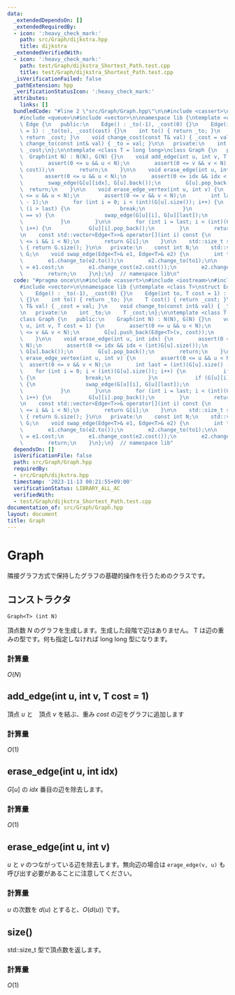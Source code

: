 ```yaml
---
data:
  _extendedDependsOn: []
  _extendedRequiredBy:
  - icon: ':heavy_check_mark:'
    path: src/Graph/dijkstra.hpp
    title: dijkstra
  _extendedVerifiedWith:
  - icon: ':heavy_check_mark:'
    path: test/Graph/dijkstra_Shortest_Path.test.cpp
    title: test/Graph/dijkstra_Shortest_Path.test.cpp
  _isVerificationFailed: false
  _pathExtension: hpp
  _verificationStatusIcon: ':heavy_check_mark:'
  attributes:
    links: []
  bundledCode: "#line 2 \"src/Graph/Graph.hpp\"\n\n#include <cassert>\n#include <iostream>\n\
    #include <queue>\n#include <vector>\n\nnamespace lib {\ntemplate <class T>\nstruct\
    \ Edge {\n   public:\n    Edge() : _to(-1), _cost(0) {}\n    Edge(int to, T cost\
    \ = 1) : _to(to), _cost(cost) {}\n    int to() { return _to; }\n    T cost() {\
    \ return _cost; }\n    void change_cost(const T& val) { _cost = val; }\n    void\
    \ change_to(const int& val) { _to = val; }\n\n   private:\n    int _to;\n    T\
    \ _cost;\n};\n\ntemplate <class T = long long>\nclass Graph {\n   public:\n  \
    \  Graph(int N) : N(N), G(N) {}\n    void add_edge(int u, int v, T cost = 1) {\n\
    \        assert(0 <= u && u < N);\n        assert(0 <= v && v < N);\n        G[u].push_back(Edge<T>(v,\
    \ cost));\n        return;\n    }\n\n    void erase_edge(int u, int idx) {\n \
    \       assert(0 <= u && u < N);\n        assert(0 <= idx && idx < (int)G[u].size());\n\
    \        swap_edge(G[u][idx], G[u].back());\n        G[u].pop_back();\n      \
    \  return;\n    }\n\n    void erase_edge_vertex(int u, int v) {\n        assert(0\
    \ <= u && u < N);\n        assert(0 <= v && v < N);\n        int last = (int)(G[u].size()\
    \ - 1);\n        for (int i = 0; i < (int)(G[u].size()); i++) {\n            if\
    \ (i > last) {\n                break;\n            }\n            if (G[u][i].to()\
    \ == v) {\n                swap_edge(G[u][i], G[u][last]);\n                last--;\n\
    \            }\n        }\n\n        for (int i = last; i < (int)(G[u].size());\
    \ i++) {\n            G[u][i].pop_back();\n        }\n        return;\n    }\n\
    \n    const std::vector<Edge<T>>& operator[](int i) const {\n        assert(0\
    \ <= i && i < N);\n        return G[i];\n    }\n\n    std::size_t size() const\
    \ { return G.size(); }\n\n   private:\n    const int N;\n    std::vector<std::vector<Edge<T>>>\
    \ G;\n    void swap_edge(Edge<T>& e1, Edge<T>& e2) {\n        int to1 = e1.to();\n\
    \        e1.change_to(e2.to());\n        e2.change_to(to1);\n\n        T cost1\
    \ = e1.cost;\n        e1.change_cost(e2.cost());\n        e2.change_ost(cost1);\n\
    \        return;\n    }\n};\n}  // namespace lib\n"
  code: "#pragma once\n\n#include <cassert>\n#include <iostream>\n#include <queue>\n\
    #include <vector>\n\nnamespace lib {\ntemplate <class T>\nstruct Edge {\n   public:\n\
    \    Edge() : _to(-1), _cost(0) {}\n    Edge(int to, T cost = 1) : _to(to), _cost(cost)\
    \ {}\n    int to() { return _to; }\n    T cost() { return _cost; }\n    void change_cost(const\
    \ T& val) { _cost = val; }\n    void change_to(const int& val) { _to = val; }\n\
    \n   private:\n    int _to;\n    T _cost;\n};\n\ntemplate <class T = long long>\n\
    class Graph {\n   public:\n    Graph(int N) : N(N), G(N) {}\n    void add_edge(int\
    \ u, int v, T cost = 1) {\n        assert(0 <= u && u < N);\n        assert(0\
    \ <= v && v < N);\n        G[u].push_back(Edge<T>(v, cost));\n        return;\n\
    \    }\n\n    void erase_edge(int u, int idx) {\n        assert(0 <= u && u <\
    \ N);\n        assert(0 <= idx && idx < (int)G[u].size());\n        swap_edge(G[u][idx],\
    \ G[u].back());\n        G[u].pop_back();\n        return;\n    }\n\n    void\
    \ erase_edge_vertex(int u, int v) {\n        assert(0 <= u && u < N);\n      \
    \  assert(0 <= v && v < N);\n        int last = (int)(G[u].size() - 1);\n    \
    \    for (int i = 0; i < (int)(G[u].size()); i++) {\n            if (i > last)\
    \ {\n                break;\n            }\n            if (G[u][i].to() == v)\
    \ {\n                swap_edge(G[u][i], G[u][last]);\n                last--;\n\
    \            }\n        }\n\n        for (int i = last; i < (int)(G[u].size());\
    \ i++) {\n            G[u][i].pop_back();\n        }\n        return;\n    }\n\
    \n    const std::vector<Edge<T>>& operator[](int i) const {\n        assert(0\
    \ <= i && i < N);\n        return G[i];\n    }\n\n    std::size_t size() const\
    \ { return G.size(); }\n\n   private:\n    const int N;\n    std::vector<std::vector<Edge<T>>>\
    \ G;\n    void swap_edge(Edge<T>& e1, Edge<T>& e2) {\n        int to1 = e1.to();\n\
    \        e1.change_to(e2.to());\n        e2.change_to(to1);\n\n        T cost1\
    \ = e1.cost;\n        e1.change_cost(e2.cost());\n        e2.change_ost(cost1);\n\
    \        return;\n    }\n};\n}  // namespace lib"
  dependsOn: []
  isVerificationFile: false
  path: src/Graph/Graph.hpp
  requiredBy:
  - src/Graph/dijkstra.hpp
  timestamp: '2023-11-13 00:21:55+09:00'
  verificationStatus: LIBRARY_ALL_AC
  verifiedWith:
  - test/Graph/dijkstra_Shortest_Path.test.cpp
documentation_of: src/Graph/Graph.hpp
layout: document
title: Graph
---
```


# Graph
隣接グラフ方式で保持したグラフの基礎的操作を行うためのクラスです。

## コンストラクタ
`Graph<T> (int N)`

頂点数 $N$ のグラフを生成します。生成した段階で辺はありません。
T は辺の重みの型です。何も指定しなければ long long 型になります。
### 計算量
$O(N)$

## add_edge(int u, int v, T cost = 1)
頂点 $u$ と　頂点 $v$ を結ぶ、重み $cost$ の辺をグラフに追加します
### 計算量
$O(1)$

## erase_edge(int u, int idx)
$G[u]$ の $idx$ 番目の辺を除去します。
### 計算量
$O(1)$

## erase_edge(int u, int v)
$u$ と $v$ のつながっている辺を除去します。無向辺の場合は `erage_edge(v, u)` も呼び出す必要があることに注意してください。

### 計算量
$u$ の次数を $d(u)$ とすると、$O(d(u))$ です。

## size()
std::size_t 型で頂点数を返します。
### 計算量
$O(1)$

